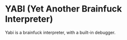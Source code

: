 YABI (Yet Another Brainfuck Interpreter)
===========

Yabi is a brainfuck interpreter, with a built-in debugger.
